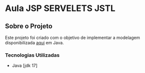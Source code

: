 
# Aula JSP SERVELETS JSTL



## Sobre o Projeto

Este projeto foi criado com o objetivo de implementar a modelagem disponibilizada [aqui](https://drive.google.com/file/d/11tj6dmAv_5i7ylaAMbdLvgbGc6tjwXPk/view?usp=sharing) em Java. 

### Tecnologias Utilizadas

- Java [jdk 17]
